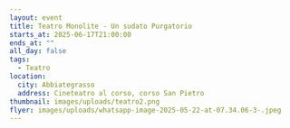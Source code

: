 ```yaml
---
layout: event
title: Teatro Monolite - Un sudato Purgatorio
starts_at: 2025-06-17T21:00:00
ends_at: ""
all_day: false
tags:
  - Teatro
location:
  city: Abbiategrasso
  address: Cineteatro al corso, corso San Pietro
thumbnail: images/uploads/teatro2.png
flyer: images/uploads/whatsapp-image-2025-05-22-at-07.34.06-3-.jpeg
---
```

